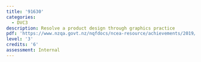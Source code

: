 ```yaml
---
title: '91630'
categories:
  - DVC3
description: Resolve a product design through graphics practice
pdf: 'https://www.nzqa.govt.nz/nqfdocs/ncea-resource/achievements/2019/as91630.pdf'
level: '3'
credits: '6'
assessment: Internal
---
```


